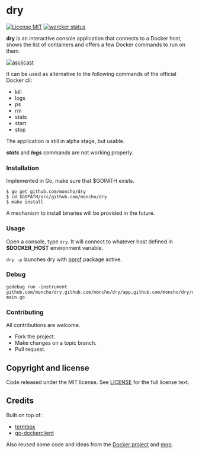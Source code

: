 # dry
[![License MIT](https://img.shields.io/badge/license-MIT-lightgrey.svg?style=flat)](https://github.com/moncho/dry#license-mit)
[![wercker status](https://app.wercker.com/status/66c3ab71a46c0c8841f34a526fc23189/s/master "wercker status")](https://app.wercker.com/project/bykey/66c3ab71a46c0c8841f34a526fc23189)

**dry** is an interactive console application that connects to a Docker host, shows the list of containers and offers a few Docker commands to run on them.

[![asciicast](https://asciinema.org/a/1cqxo1sy61ad6x5upnmwbhs5f.png)](https://asciinema.org/a/1cqxo1sy61ad6x5upnmwbhs5f)

It can be used as alternative to the following commands of the official Docker cli:

* kill
* logs
* ps
* rm
* stats
* start
* stop

The application is still in alpha stage, but usable.

 ***stats*** and ***logs*** commands are not working properly.

### Installation

Implemented in Go, make sure that $GOPATH exists.

```
$ go get github.com/moncho/dry
$ cd $GOPATH/src/github.com/moncho/dry
$ make install
```

A mechanism to install binaries will be provided in the future.

### Usage

Open a console, type ```dry```. It will connect to whatever host defined in **$DOCKER_HOST** environment variable.

```dry -p``` launches dry with [pprof](https://golang.org/pkg/net/http/pprof/) package active.

### Debug

```
godebug run -instrument github.com/moncho/dry,github.com/moncho/dry/app,github.com/moncho/dry/docker,github.com/moncho/dry/gui main.go
```
### Contributing
All contributions are welcome.

* Fork the project.
* Make changes on a topic branch.
* Pull request.

## Copyright and license

Code released under the MIT license. See
[LICENSE](https://github.com/moncho/dry/blob/master/LICENSE) for the full license text.

## Credits

Built on top of:
* [termbox](https://github.com/nsf/termbox-go)
* [go-dockerclient](https://github.com/fsouza/go-dockerclient)

Also reused some code and ideas from the [Docker project](https://github.com/docker/docker) and [mop](https://github.com/michaeldv/mop).
